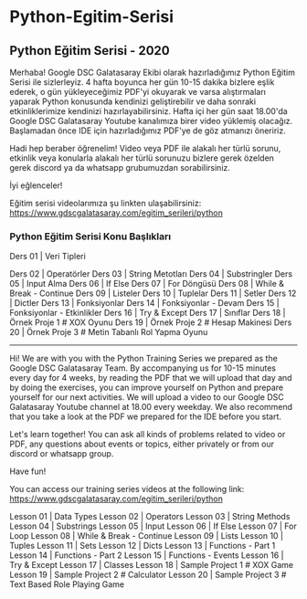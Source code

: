 # Python-Egitim-Serisi
## Python Eğitim Serisi - 2020

Merhaba! Google DSC Galatasaray Ekibi olarak hazırladığımız Python Eğitim Serisi ile sizlerleyiz. 4 hafta boyunca her gün 10-15 dakika bizlere eşlik ederek, o gün yükleyeceğimiz PDF'yi okuyarak ve varsa alıştırmaları yaparak Python konusunda kendinizi geliştirebilir ve daha sonraki etkinliklerimize kendinizi hazırlayabilirsiniz. Hafta içi her gün saat 18.00'da Google DSC Galatasaray Youtube kanalımıza birer video yüklemiş olacağız. Başlamadan önce IDE için hazırladığımız PDF'ye de göz atmanızı öneririz.

Hadi hep beraber öğrenelim! 
Video veya PDF ile alakalı her türlü sorunu, etkinlik veya konularla alakalı her türlü sorunuzu bizlere gerek özelden gerek discord ya da whatsapp grubumuzdan sorabilirsiniz.

İyi eğlenceler!

Eğitim serisi videolarımıza şu linkten ulaşabilirsiniz: https://www.gdscgalatasaray.com/egitim_serileri/python

### Python Eğitim Serisi Konu Başlıkları

Ders 01 | Veri Tipleri

Ders 02 | Operatörler
Ders 03 | String Metotları
Ders 04 | Substringler
Ders 05 | Input Alma
Ders 06 | If Else
Ders 07 | For Döngüsü 
Ders 08 | While & Break - Continue
Ders 09 | Listeler
Ders 10 | Tuplelar
Ders 11 | Setler
Ders 12 | Dictler
Ders 13 | Fonksiyonlar
Ders 14 | Fonksiyonlar - Devam
Ders 15 | Fonksiyonlar - Etkinlikler
Ders 16 | Try & Except
Ders 17 | Sınıflar
Ders 18 | Örnek Proje 1 # XOX Oyunu
Ders 19 | Örnek Proje 2 # Hesap Makinesi
Ders 20 | Örnek Proje 3 # Metin Tabanlı Rol Yapma Oyunu

----

Hi! We are with you with the Python Training Series we prepared as the Google DSC Galatasaray Team. By accompanying us for 10-15 minutes every day for 4 weeks, by reading the PDF that we will upload that day and by doing the exercises, you can improve yourself on Python and prepare yourself for our next activities. We will upload a video to our Google DSC Galatasaray Youtube channel at 18.00 every weekday. We also recommend that you take a look at the PDF we prepared for the IDE before you start.

Let's learn together! You can ask all kinds of problems related to video or PDF, any questions about events or topics, either privately or from our discord or whatsapp group.

Have fun!

You can access our training series videos at the following link: https://www.gdscgalatasaray.com/egitim_serileri/python


Lesson 01 | Data Types
Lesson 02 | Operators
Lesson 03 | String Methods
Lesson 04 | Substrings
Lesson 05 | Input
Lesson 06 | If Else
Lesson 07 | For Loop
Lesson 08 | While & Break - Continue
Lesson 09 | Lists
Lesson 10 | Tuples
Lesson 11 | Sets
Lesson 12 | Dicts
Lesson 13 | Functions - Part 1
Lesson 14 | Functions - Part 2
Lesson 15 | Functions - Events
Lesson 16 | Try & Except
Lesson 17 | Classes
Lesson 18 | Sample Project 1 # XOX Game
Lesson 19 | Sample Project 2 # Calculator
Lesson 20 | Sample Project 3 # Text Based Role Playing Game

